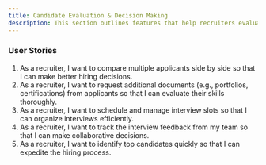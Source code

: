 ```yaml
---
title: Candidate Evaluation & Decision Making
description: This section outlines features that help recruiters evaluate applicants, manage interviews, and make collaborative hiring decisions.
---
```


### User Stories

1. As a recruiter, I want to compare multiple applicants side by side so that I can make better hiring decisions.
2. As a recruiter, I want to request additional documents (e.g., portfolios, certifications) from applicants so that I can evaluate their skills thoroughly.
3. As a recruiter, I want to schedule and manage interview slots so that I can organize interviews efficiently.
4. As a recruiter, I want to track the interview feedback from my team so that I can make collaborative decisions.
5. As a recruiter, I want to identify top candidates quickly so that I can expedite the hiring process.
